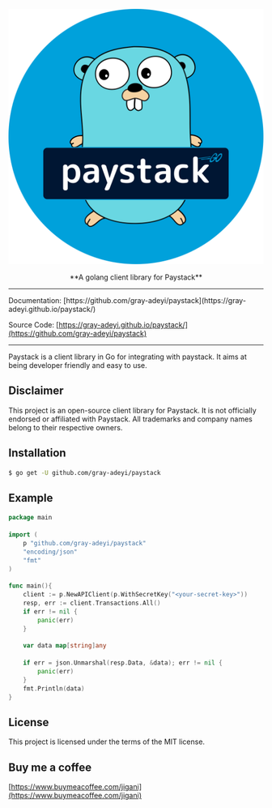 ![PyPaystack2 logo](assets/paystack.svg)
<center>**A golang client library for Paystack**</center>
<hr/>
Documentation: [https://github.com/gray-adeyi/paystack](https://gray-adeyi.github.io/paystack/)

Source Code: [https://gray-adeyi.github.io/paystack/](https://github.com/gray-adeyi/paystack)
<hr/>
Paystack is a client library in Go for integrating with paystack. It aims at being 
developer friendly and easy to use.

## Disclaimer
This project is an open-source client library for Paystack. It is not officially endorsed or affiliated with Paystack. 
All trademarks and company names belong to their respective owners.


## Installation

```bash
$ go get -U github.com/gray-adeyi/paystack
```

## Example
```go
package main

import (
	p "github.com/gray-adeyi/paystack"
	"encoding/json"
	"fmt"
)

func main(){
	client := p.NewAPIClient(p.WithSecretKey("<your-secret-key>"))
	resp, err := client.Transactions.All()
	if err != nil {
		panic(err)
    }

	var data map[string]any

	if err = json.Unmarshal(resp.Data, &data); err != nil {
		panic(err)
    }
	fmt.Println(data)
}
```

## License

This project is licensed under the terms of the MIT license.

## Buy me a coffee

[https://www.buymeacoffee.com/jigani](https://www.buymeacoffee.com/jigani)